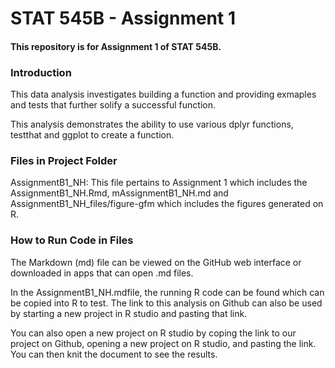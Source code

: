 # STAT 545B - Assignment 1
#### This repository is for Assignment 1 of STAT 545B. 
### __Introduction__
This data analysis investigates building a function and providing exmaples and tests that further solify a successful function. 

This analysis demonstrates the ability to use various dplyr functions, testthat and ggplot to create a function.

### Files in Project Folder

AssignmentB1_NH: This file pertains to Assignment 1 which includes the AssignmentB1_NH.Rmd, mAssignmentB1_NH.md and AssignmentB1_NH_files/figure-gfm which includes the figures generated on R.

### How to Run Code in Files 

The Markdown (md) file can be viewed on the GitHub web interface or downloaded in apps that can open .md files. 

In the AssignmentB1_NH.mdfile, the running R code can be found which can be copied into R to test. The link to this analysis on Github can also be used by starting a new project in R studio and pasting that link. 

You can also open a new project on R studio by coping the link to our project on Github, opening a new project on R studio, and pasting the link. You can then knit the document to see the results.
